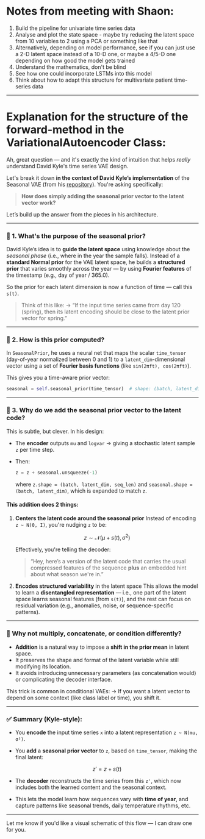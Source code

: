 # Notes from meeting with Shaon:

1. Build the pipeline for univariate time series data
2. Analyse and plot the state space - maybe try reducing the latent space from 10 variables to 2 using a PCA or something like that
3. Alternatively, depending on model performance, see if you can just use a 2-D latent space instead of a 10-D one, or maybe a 4/5-D one depending on how good the model gets trained
4. Understand the mathematics, don't be blind
5. See how one could incorporate LSTMs into this model
6. Think about how to adapt this structure for multivariate patient time-series data

---

# Explanation for the structure of the forward-method in the VariationalAutoencoder Class:

Ah, great question — and it's exactly the kind of intuition that helps *really* understand David Kyle's time series VAE design.

Let's break it down **in the context of David Kyle’s implementation** of the Seasonal VAE (from his [repository](https://github.com/davidthemathman/vae_for_time_series/)). You're asking specifically:

> **How does simply adding the seasonal prior vector to the latent vector work?**

Let’s build up the answer from the pieces in his architecture.

---

### 🧠 1. What's the purpose of the seasonal prior?

David Kyle’s idea is to **guide the latent space** using knowledge about the *seasonal phase* (i.e., where in the year the sample falls). Instead of a **standard Normal prior** for the VAE latent space, he builds a **structured prior** that varies smoothly across the year — by using **Fourier features** of the timestamp (e.g., day of year / 365.0).

So the prior for each latent dimension is now a function of time — call this `s(t)`.

> Think of this like:
> → “If the input time series came from day 120 (spring), then its latent encoding should be close to the latent prior vector for spring.”

---

### 🧬 2. How is this prior computed?

In `SeasonalPrior`, he uses a neural net that maps the scalar `time_tensor` (day-of-year normalized between 0 and 1) to a `latent_dim`-dimensional vector using a set of **Fourier basis functions** (like `sin(2πft), cos(2πft)`).

This gives you a time-aware prior vector:

```python
seasonal = self.seasonal_prior(time_tensor)  # shape: (batch, latent_dim)
```

---

### 🔁 3. Why do we **add** the seasonal prior vector to the latent code?

This is subtle, but clever. In his design:

* The **encoder** outputs `mu` and `logvar` → giving a stochastic latent sample `z` per time step.
* Then:

  ```python
  z = z + seasonal.unsqueeze(-1)
  ```

  where `z.shape = (batch, latent_dim, seq_len)` and `seasonal.shape = (batch, latent_dim)`, which is expanded to match `z`.

#### This addition does 2 things:

1. **Centers the latent code around the seasonal prior**
   Instead of encoding `z ~ N(0, I)`, you're nudging `z` to be:

   $$
   z \sim \mathcal{N}(\mu + s(t), \sigma^2)
   $$

   Effectively, you're telling the decoder:

   > “Hey, here’s a version of the latent code that carries the usual compressed features of the sequence **plus** an embedded hint about what season we're in.”

2. **Encodes structured variability** in the latent space
   This allows the model to learn a **disentangled representation** — i.e., one part of the latent space learns seasonal features (from `s(t)`), and the rest can focus on residual variation (e.g., anomalies, noise, or sequence-specific patterns).

---

### 🎯 Why not multiply, concatenate, or condition differently?

* **Addition** is a natural way to impose a **shift in the prior mean** in latent space.
* It preserves the shape and format of the latent variable while still modifying its location.
* It avoids introducing unnecessary parameters (as concatenation would) or complicating the decoder interface.

This trick is common in conditional VAEs:
→ If you want a latent vector to depend on some context (like class label or time), you shift it.

---

### ✅ Summary (Kyle-style):

* You **encode** the input time series `x` into a latent representation `z ~ N(mu, σ²)`.
* You **add** a **seasonal prior vector** to `z`, based on `time_tensor`, making the final latent:

  $$
  z' = z + s(t)
  $$
* The **decoder** reconstructs the time series from this `z'`, which now includes both the learned content and the seasonal context.
* This lets the model learn how sequences vary with **time of year**, and capture patterns like seasonal trends, daily temperature rhythms, etc.

---

Let me know if you'd like a visual schematic of this flow — I can draw one for you.
